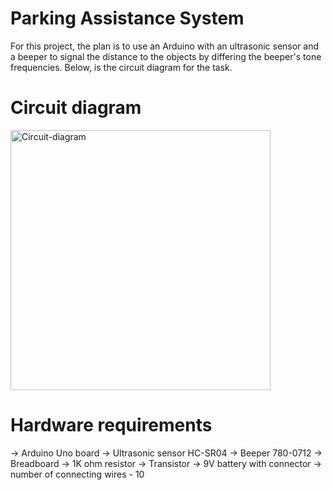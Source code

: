 # Parking Assistance System

For this project, the plan is to use an Arduino with an ultrasonic sensor and a beeper to signal the distance to the objects by differing the beeper's tone frequencies. Below, is the circuit diagram for the task.

# Circuit diagram
<img width="416" alt="Circuit-diagram" src="https://user-images.githubusercontent.com/102525782/173813035-45c9a8c1-abc5-418f-9655-0d6244ad6ae5.png">

# Hardware requirements

-> Arduino Uno board
-> Ultrasonic sensor HC-SR04
-> Beeper 780-0712
-> Breadboard
-> 1K ohm resistor
-> Transistor
-> 9V battery with connector
-> number of connecting wires - 10

